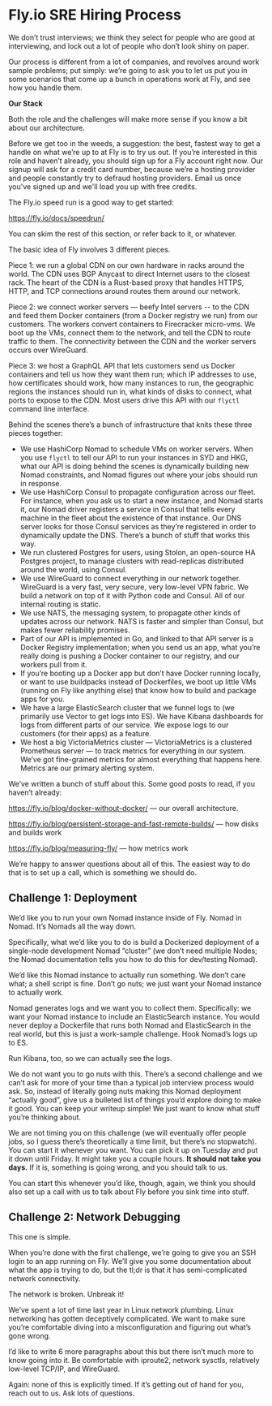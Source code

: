 # Fly.io SRE Hiring Process

We don’t trust interviews; we think they select for people who are good at interviewing, and lock out a lot of people who don’t look shiny on paper. 

Our process is different from a lot of companies, and revolves around work sample problems; put simply: we’re going to ask you to let us put you in some scenarios that come up a bunch in operations work at Fly, and see how you handle them.

**Our Stack**

Both the role and the challenges will make more sense if you know a bit about our architecture.

Before we get too in the weeds, a suggestion: the best, fastest way to get a handle on what we’re up to at Fly is to try us out. If you’re interested in this role and haven’t already, you should sign up for a Fly account right now. Our signup will ask for a credit card number, because we’re a hosting provider and people constantly try to defraud hosting providers. Email us once you've signed up and we'll load you up with free credits.

The Fly.io speed run is a good way to get started:

https://fly.io/docs/speedrun/

You can skim the rest of this section, or refer back to it, or whatever.

The basic idea of Fly involves 3 different pieces.

Piece 1: we run a global CDN on our own hardware in racks around the world. The CDN uses BGP Anycast to direct Internet users to the closest rack. The heart of the CDN is a Rust-based proxy that handles HTTPS, HTTP, and TCP connections around routes them around our network.

Piece 2: we connect worker servers — beefy Intel servers -- to the CDN and feed them Docker containers (from a Docker registry we run) from our customers. The workers convert containers to Firecracker micro-vms. We boot up the VMs, connect them to the network, and tell the CDN to route traffic to them. The connectivity between the CDN and the worker servers occurs over WireGuard.

Piece 3: we host a GraphQL API that lets customers send us Docker containers and tell us how they want them run; which IP addresses to use, how certificates should work, how many instances to run, the geographic regions the instances should run in, what kinds of disks to connect, what ports to expose to the CDN. Most users drive this API with our `flyctl` command line interface.

Behind the scenes there’s a bunch of infrastructure that knits these three pieces together:

* We use HashiCorp Nomad to schedule VMs on worker servers. When you use `flyctl` to tell our API to run your instances in SYD and HKG, what our API is doing behind the scenes is dynamically building new Nomad constraints, and Nomad figures out where your jobs should run in response.
* We use HashiCorp Consul to propagate configuration across our fleet. For instance, when you ask us to start a new instance, and Nomad starts it, our Nomad driver registers a service in Consul that tells every machine in the fleet about the existence of that instance. Our DNS server looks for those Consul services as they’re registered in order to dynamically update the DNS. There’s a bunch of stuff that works this way.
* We run clustered Postgres for users, using Stolon, an open-source HA Postgres project, to manage clusters with read-replicas distributed around the world, using Consul.
* We use WireGuard to connect everything in our network together. WireGuard is a very fast, very secure, very low-level VPN fabric. We build a network on top of it with Python code and Consul. All of our internal routing is static.
* We use NATS, the messaging system, to propagate other kinds of updates across our network. NATS is faster and simpler than Consul, but makes fewer reliability promises.
* Part of our API is implemented in Go, and linked to that API server is a Docker Registry implementation; when you send us an app, what you’re really doing is pushing a Docker container to our registry, and our workers pull from it.
* If you’re booting up a Docker app but don’t have Docker running locally, or want to use buildpacks instead of Dockerfiles, we boot up little VMs (running on Fly like anything else) that know how to build and package apps for you. 
* We have a large ElasticSearch cluster that we funnel logs to (we primarily use Vector to get logs into ES). We have Kibana dashboards for logs from different parts of our service. We expose logs to our customers (for their apps) as a feature.
* We host a big VictoriaMetrics cluster — VictoriaMetrics is a clustered Prometheus server — to track metrics for everything in our system. We’ve got fine-grained metrics for almost everything that happens here. Metrics are our primary alerting system.

We’ve written a bunch of stuff about this. Some good posts to read, if you haven’t already:

https://fly.io/blog/docker-without-docker/ — our overall architecture.

https://fly.io/blog/persistent-storage-and-fast-remote-builds/ — how disks and builds work

https://fly.io/blog/measuring-fly/ — how metrics work

We’re happy to answer questions about all of this. The easiest way to do that is to set up a call, which is something we should do.

## Challenge 1: Deployment

We’d like you to run your own Nomad instance inside of Fly. Nomad in Nomad. It’s Nomads all the way down.

Specifically, what we’d like you to do is build a Dockerized deployment of a single-node development Nomad “cluster” (we don’t need multiple Nodes; the Nomad documentation tells you how to do this for dev/testing Nomad).

We’d like this Nomad instance to actually run something. We don’t care what; a shell script is fine. Don’t go nuts; we just want your Nomad instance to actually work.

Nomad generates logs and we want you to collect them. Specifically: we want your Nomad instance to include an ElasticSearch instance. You would never deploy a Dockerfile that runs both Nomad and ElasticSearch in the real world, but this is just a work-sample challenge. Hook Nomad’s logs up to ES. 

Run Kibana, too, so we can actually see the logs.

We do not want you to go nuts with this. There’s a second challenge and we can’t ask for more of your time than a typical job interview process would ask. So, instead of literally going nuts making this Nomad deployment “actually good”, give us a bulleted list of things you’d explore doing to make it good. You can keep your writeup simple! We just want to know what stuff you’re thinking about.

We are not timing you on this challenge (we will eventually offer people jobs, so I guess there’s theoretically a time limit, but there’s no stopwatch). You can start it whenever you want. You can pick it up on Tuesday and put it down until Friday. It might take you a couple hours. **It should not take you days.** If it is, something is going wrong, and you should talk to us. 

You can start this whenever you’d like, though, again, we think you should also set up a call with us to talk about Fly before you sink time into stuff.

## Challenge 2: Network Debugging

This one is simple. 

When you’re done with the first challenge, we’re going to give you an SSH login to an app running on Fly. We’ll give you some documentation about what the app is trying to do, but the tl;dr is that it has semi-complicated network connectivity.

The network is broken. Unbreak it!

We’ve spent a lot of time last year in Linux network plumbing. Linux networking has gotten deceptively complicated. We want to make sure you’re comfortable diving into a misconfiguration and figuring out what’s gone wrong.

I’d like to write 6 more paragraphs about this but there isn’t much more to know going into it. Be comfortable with iproute2, network sysctls, relatively low-level TCP/IP, and WireGuard. 

Again: none of this is explicitly timed. If it’s getting out of hand for you, reach out to us. Ask lots of questions.
